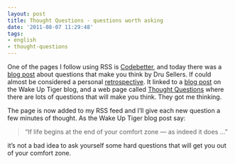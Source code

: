 ```yaml
---
layout: post
title: Thought Questions - questions worth asking
date: '2011-08-07 11:29:48'
tags:
- english
- thought-questions
---
```



One of the pages I follow using RSS is [Codebetter](http://codebetter.com/), and today there was a [blog post](http://codebetter.com/drusellers/2011/08/06/thought-questions/) about questions that make you think by Dru Sellers. If could almost be considered a personal [retrospective](http://en.wikipedia.org/wiki/Retrospective#Software_development). It linked to a [blog post](http://wakeuptiger.blogspot.com/2011/08/questions-worth-asking.html) on the Wake Up Tiger blog, and a web page called [Thought Questions](http://thoughtquestions.com/) where there are lots of questions that will make you think. They got me thinking.

The page is now added to my RSS feed and I’ll give each new question a few minutes of thought. As the Wake Up Tiger blog post say:

> “If life begins at the end of your comfort zone — as indeed it does …”

it’s not a bad idea to ask yourself some hard questions that will get you out of your comfort zone.


